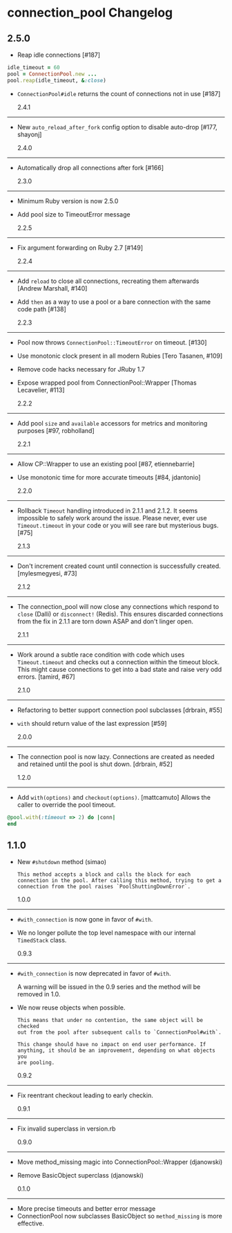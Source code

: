 # connection_pool Changelog

## 2.5.0

- Reap idle connections [#187]

```ruby
idle_timeout = 60
pool = ConnectionPool.new ...
pool.reap(idle_timeout, &:close)
```

- `ConnectionPool#idle` returns the count of connections not in use [#187]

  2.4.1

---

- New `auto_reload_after_fork` config option to disable auto-drop [#177, shayonj]

  2.4.0

---

- Automatically drop all connections after fork [#166]

  2.3.0

---

- Minimum Ruby version is now 2.5.0
- Add pool size to TimeoutError message

  2.2.5

---

- Fix argument forwarding on Ruby 2.7 [#149]

  2.2.4

---

- Add `reload` to close all connections, recreating them afterwards [Andrew Marshall, #140]
- Add `then` as a way to use a pool or a bare connection with the same code path [#138]

  2.2.3

---

- Pool now throws `ConnectionPool::TimeoutError` on timeout. [#130]
- Use monotonic clock present in all modern Rubies [Tero Tasanen, #109]
- Remove code hacks necessary for JRuby 1.7
- Expose wrapped pool from ConnectionPool::Wrapper [Thomas Lecavelier, #113]

  2.2.2

---

- Add pool `size` and `available` accessors for metrics and monitoring
  purposes [#97, robholland]

  2.2.1

---

- Allow CP::Wrapper to use an existing pool [#87, etiennebarrie]
- Use monotonic time for more accurate timeouts [#84, jdantonio]

  2.2.0

---

- Rollback `Timeout` handling introduced in 2.1.1 and 2.1.2. It seems
  impossible to safely work around the issue. Please never, ever use
  `Timeout.timeout` in your code or you will see rare but mysterious bugs. [#75]

  2.1.3

---

- Don't increment created count until connection is successfully
  created. [mylesmegyesi, #73]

  2.1.2

---

- The connection_pool will now close any connections which respond to
  `close` (Dalli) or `disconnect!` (Redis). This ensures discarded connections
  from the fix in 2.1.1 are torn down ASAP and don't linger open.

  2.1.1

---

- Work around a subtle race condition with code which uses `Timeout.timeout` and
  checks out a connection within the timeout block. This might cause
  connections to get into a bad state and raise very odd errors. [tamird, #67]

  2.1.0

---

- Refactoring to better support connection pool subclasses [drbrain,
  #55]
- `with` should return value of the last expression [#59]

  2.0.0

---

- The connection pool is now lazy. Connections are created as needed
  and retained until the pool is shut down. [drbrain, #52]

  1.2.0

---

- Add `with(options)` and `checkout(options)`. [mattcamuto]
  Allows the caller to override the pool timeout.

```ruby
@pool.with(:timeout => 2) do |conn|
end
```

## 1.1.0

- New `#shutdown` method (simao)

      This method accepts a block and calls the block for each
      connection in the pool. After calling this method, trying to get a
      connection from the pool raises `PoolShuttingDownError`.

  1.0.0

---

- `#with_connection` is now gone in favor of `#with`.

- We no longer pollute the top level namespace with our internal
  `TimedStack` class.

  0.9.3

---

- `#with_connection` is now deprecated in favor of `#with`.

  A warning will be issued in the 0.9 series and the method will be
  removed in 1.0.

- We now reuse objects when possible.

      This means that under no contention, the same object will be checked
      out from the pool after subsequent calls to `ConnectionPool#with`.

      This change should have no impact on end user performance. If
      anything, it should be an improvement, depending on what objects you
      are pooling.

  0.9.2

---

- Fix reentrant checkout leading to early checkin.

  0.9.1

---

- Fix invalid superclass in version.rb

  0.9.0

---

- Move method_missing magic into ConnectionPool::Wrapper (djanowski)
- Remove BasicObject superclass (djanowski)

  0.1.0

---

- More precise timeouts and better error message
- ConnectionPool now subclasses BasicObject so `method_missing` is more effective.
